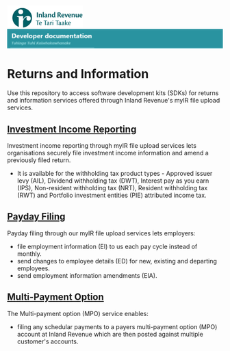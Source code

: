 
![IRD logo](Images/IRlogo.gif)
![Software Dev](Images/SoftwareDev.png) 

# Returns and Information

Use this repository to access software development kits (SDKs) for returns and information services offered through Inland Revenue's myIR file upload services.

## [Investment Income Reporting](./Service%20-%20Investment%20Income%20Reporting/)

Investment income reporting through myIR file upload services lets organisations securely file investment income information and amend a previously filed return.
* It is available for the withholding tax product types - Approved issuer levy (AIL), Dividend withholding tax (DWT), Interest pay as you earn (IPS), Non-resident withholding tax (NRT), Resident withholding tax (RWT) and Portfolio investment entities (PIE) attributed income tax.

## [Payday Filing](./Service%20-%20Payday%20Filing/)

Payday filing through our myIR file upload services lets employers:
* file employment information (EI) to us each pay cycle instead of monthly.
* send changes to employee details (ED) for new, existing and departing employees.
* send employment information amendments (EIA).

## [Multi-Payment Option](./Service%20-%20Multi-Payment%20Option/)

The Multi-payment option (MPO) service enables:
*  filing any schedular payments to a payers multi-payment option (MPO) account at Inland Revenue which are then posted against multiple customer's accounts.